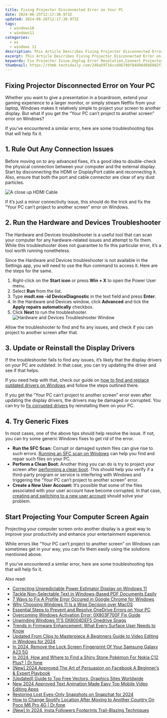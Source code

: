 ```yaml
---
title: Fixing Projector Disconnected Error on Your PC
date: 2024-06-25T12:17:30.973Z
updated: 2024-06-26T12:17:30.973Z
tags:
  - windows10
  - windows11
categories:
  - os
  - windows 11
description: This Article Describes Fixing Projector Disconnected Error on Your PC
excerpt: This Article Describes Fixing Projector Disconnected Error on Your PC
keywords: Fix Projector Issue,Unplug Error Resolution,Connect Projector PC,Reconnect Disconnected Screen,Remedy Disconnect PC,Troubleshoot Projection Error,Restore Screen Connections
thumbnail: https://thmb.techidaily.com/246a59716ccd46798f84896d6b6802f3ff638286b1b806ed68510f39b79036cf.jpg
---
```


## Fixing Projector Disconnected Error on Your PC

 Whether you want to give a presentation in a boardroom, extend your gaming experience to a larger monitor, or simply stream Netflix from your laptop, Windows makes it relatively simple to project your screen to another display. But what if you get the “Your PC can’t project to another screen” error on Windows?

 If you've encountered a similar error, here are some troubleshooting tips that will help fix it.

## 1\. Rule Out Any Connection Issues

 Before moving on to any advanced fixes, it’s a good idea to double-check the physical connection between your computer and the external display. Start by disconnecting the HDMI or DisplayPort cable and reconnecting it. Also, ensure that both the port and cable connector are clear of any dust particles.

![A close up HDMI Cable](https://static1.makeuseofimages.com/wordpress/wp-content/uploads/2023/08/a-close-up-hdmi-cable-1.jpg)

 If it’s just a minor connectivity issue, this should do the trick and fix the “Your PC can’t project to another screen” error on Windows.

## 2\. Run the Hardware and Devices Troubleshooter

 The Hardware and Devices troubleshooter is a useful tool that can scan your computer for any hardware-related issues and attempt to fix them. While this troubleshooter does not guarantee to fix this particular error, it’s a tool worth running nonetheless.

 Since the Hardware and Devices troubleshooter is not available in the Settings app, you will need to use the Run command to access it. Here are the steps for the same.

1. Right-click on the **Start icon** or press **Win + X** to open the Power User menu.
2. Select **Run** from the list.
3. Type **msdt.exe -id DeviceDiagnostic** in the text field and press **Enter**.
4. In the Hardware and Devices window, click **Advanced** and tick the **Apply repairs automatically** checkbox.
5. Click **Next** to run the troubleshooter.  
![Hardware and Devices Troubleshooter Window](https://static1.makeuseofimages.com/wordpress/wp-content/uploads/2022/08/Hardware-and-Devices-Troubleshooter-Window.jpg)

 Allow the troubleshooter to find and fix any issues, and check if you can project to another screen after that.

## 3\. Update or Reinstall the Display Drivers

 If the troubleshooter fails to find any issues, it’s likely that the display drivers on your PC are outdated. In that case, you can try updating the driver and see if that helps.

 If you need help with that, check our guide on [how to find and replace outdated drivers on Windows](https://www.makeuseof.com/tag/find-replace-outdated-windows-drivers/) and follow the steps outlined there.

 If you get the “Your PC can’t project to another screen” error even after updating the display drivers, the drivers may be damaged or corrupted. You can try to [fix corrupted drivers](https://www.makeuseof.com/how-to-fix-corrupt-drivers-on-windows-10/) by reinstalling them on your PC.

## 4\. Try Generic Fixes

 In most cases, one of the above tips should help resolve the issue. If not, you can try some generic Windows fixes to get rid of the error.

* **Run the SFC Scan:** Corrupt or damaged system files can give rise to such errors. [Running an SFC scan on Windows](https://www.makeuseof.com/system-file-checker-sfc-windows/) can help you find and repair such files on your PC.
* **Perform a Clean Boot:** Another thing you can do is try to project your screen after [performing a clean boot](https://www.makeuseof.com/clean-boot-windows-11/). This should help you verify if a third-party program or service is interfering with Windows and triggering the “Your PC can’t project to another screen” error.
* **Create a New User Account:** It’s possible that some of the files associated with your user account have become corrupted. In that case, [creating and switching to a new user account](https://www.makeuseof.com/tag/fix-windows-issues-creating-new-user-account/) should solve your problem.

## Start Projecting Your Computer Screen Again

 Projecting your computer screen onto another display is a great way to improve your productivity and enhance your entertainment experience.

 While errors like “Your PC can’t project to another screen” on Windows can sometimes get in your way, you can fix them easily using the solutions mentioned above.

 If you've encountered a similar error, here are some troubleshooting tips that will help fix it.

<span class="atpl-alsoreadstyle">Also read:</span>
<div><ul>
<li><a href="https://windows11.techidaily.com/correcting-unpredictable-power-estimator-display-on-windows-11/"><u>Correcting Unpredictable Power Estimator Display on Windows 11</u></a></li>
<li><a href="https://windows11.techidaily.com/tackle-non-selectable-text-in-windows-based-pdf-documents-easily/"><u>Tackle Non-Selectable Text in Windows-Based PDF Documents Easily</u></a></li>
<li><a href="https://windows11.techidaily.com/7-ways-to-fix-a-profile-error-occured-in-google-chrome-for-windows/"><u>7 Ways to Fix A Profile Error Occured in Google Chrome for Windows</u></a></li>
<li><a href="https://windows11.techidaily.com/why-choosing-windows-11-is-a-wise-decision-over-macos/"><u>Why Choosing Windows 11 Is a Wise Decision over MacOS</u></a></li>
<li><a href="https://windows11.techidaily.com/essential-steps-to-prevent-and-resolve-onedrive-errors-on-your-pc/"><u>Essential Steps to Prevent and Resolve OneDrive Errors on Your PC</u></a></li>
<li><a href="https://windows11.techidaily.com/overcoming-windows-activation-error-0x803f700f-fix-guide/"><u>Overcoming Windows Activation Error: 0X803F700F Fix Guide</u></a></li>
<li><a href="https://windows11.techidaily.com/unwinding-windows-11s-0x8004def5-onedrive-snags/"><u>Unwinding Windows 11'S 0X8004DEF5 Onedrive Snags</u></a></li>
<li><a href="https://windows11.techidaily.com/trends-in-firmware-enhancement-what-every-surface-user-needs-to-know/"><u>Trends in Firmware Enhancement: What Every Surface User Needs to Know</u></a></li>
<li><a href="https://video-ai-editor.techidaily.com/updated-from-clips-to-masterpiece-a-beginners-guide-to-video-editing-in-windows-for-2024/"><u>Updated From Clips to Masterpiece A Beginners Guide to Video Editing in Windows for 2024</u></a></li>
<li><a href="https://android-unlock.techidaily.com/in-2024-remove-the-lock-screen-fingerprint-of-your-samsung-galaxy-a23-5g-by-drfone-android/"><u>In 2024, Remove the Lock Screen Fingerprint Of Your Samsung Galaxy A23 5G</u></a></li>
<li><a href="https://android-pokemon-go.techidaily.com/in-2024-how-and-where-to-find-a-shiny-stone-pokemon-for-nokia-c12-plus-drfone-by-drfone-virtual-android/"><u>In 2024, How and Where to Find a Shiny Stone Pokémon For Nokia C12 Plus? | Dr.fone</u></a></li>
<li><a href="https://facebook-clips.techidaily.com/new-2024-approved-the-art-of-persuasion-on-facebook-a-beginners-and-expert-playbook/"><u>[New] 2024 Approved  The Art of Persuasion on Facebook  A Beginner’s & Expert Playbook</u></a></li>
<li><a href="https://article-helps.techidaily.com/updated-guide-to-top-free-vectors-graphics-sites-worldwide/"><u>[Updated] Guide to Top Free Vectors, Graphics Sites Worldwide</u></a></li>
<li><a href="https://smart-video-creator.techidaily.com/new-2024-approved-text-animation-made-easy-top-mobile-video-editing-apps/"><u>New 2024 Approved Text Animation Made Easy Top Mobile Video Editing Apps</u></a></li>
<li><a href="https://snapchat-videos.techidaily.com/restoring-lost-eyes-only-snapshots-on-snapchat-for-2024/"><u>Restoring Lost Eyes-Only Snapshots on Snapchat for 2024</u></a></li>
<li><a href="https://fake-location.techidaily.com/how-to-change-spotify-location-after-moving-to-another-country-on-poco-m6-pro-4g-drfone-by-drfone-virtual-android/"><u>How to Change Spotify Location After Moving to Another Country On Poco M6 Pro 4G | Dr.fone</u></a></li>
<li><a href="https://instagram-video-files.techidaily.com/new-in-2024-insta-followers-footprints-trail-blazing-techniques/"><u>[New] In 2024, Insta Followers Footprints  Trail-Blazing Techniques</u></a></li>
</ul></div>

<ins class="adsbygoogle"
      style="display:block"
      data-ad-client="ca-pub-7571918770474297"
      data-ad-slot="8358498916"
      data-ad-format="auto"
      data-full-width-responsive="true"></ins>